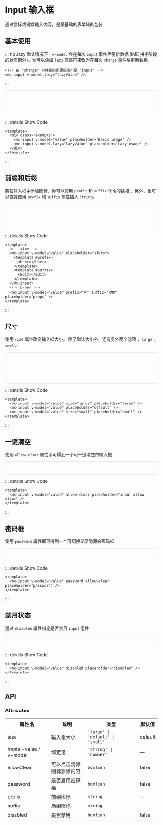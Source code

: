 # Input 输入框

通过鼠标或键盘输入内容，是最基础的表单域的包装

## 基本使用

::: tip .lazy
默认情况下，`v-model` 会在每次 `input` 事件后更新数据 (IME 拼字阶段的状态例外)。你可以添加 `lazy` 修饰符来改为在每次 `change` 事件后更新数据。

<script setup lang="ts">
import { ref, watchEffect } from "vue";

const value = ref("");
const lazyValue = ref("");
watchEffect(() => {
  console.log("value:", value.value);
});
watchEffect(() => {
  console.log("lazyValue:", lazyValue.value);
});
</script>

```vue
<!-- 在 "change" 事件后同步更新而不是 "input" -->
<mc-input v-model.lazy="lazyValue" />
```

:::

<div class="example">
  <div class="item">
    <mc-input v-model="value" placeholder="Basic usage" />
  </div>
  <div class="item">
    <mc-input v-model.lazy="lazyValue" placeholder="Lazy usage" />
  </div>
</div>

::: details Show Code

```vue
<template>
  <div class="example">
    <mc-input v-model="value" placeholder="Basic usage" />
    <mc-input v-model.lazy="lazyValue" placeholder="Lazy usage" />
  </div>
</template>
```

:::

## 前缀和后缀

要在输入框中添加图标，你可以使用 `prefix` 和 `suffix` 命名的插槽 。另外，也可以直接使用 `prefix` 和 `suffix` 属性插入 `String`。

<div class="example">
  <!-- slot -->
  <div class="item">
    <mc-input v-model="value" placeholder="slots">
      <template #prefix>
        <User></User>
      </template>
      <template #suffix>
        <Edit></Edit>
      </template>
    </mc-input>
  </div>
  <!-- props -->
  <div class="item">
    <mc-input v-model="value" prefix="￥" suffix="RMB" placeholder="props" />
  </div>
</div>

::: details Show Code

```vue
<template>
  <!-- slot -->
  <mc-input v-model="value" placeholder="slots">
    <template #prefix>
      <User></User>
    </template>
    <template #suffix>
      <Edit></Edit>
    </template>
  </mc-input>
  <!-- props -->
  <mc-input v-model="value" prefix="￥" suffix="RMB" placeholder="props" />
</template>
```

:::

## 尺寸

使用 `size` 属性改变输入框大小。 除了默认大小外，还有另外两个选项： `large` , `small`。

<div class="example">
  <div class="item">
    <mc-input v-model="value" size="large" placeholder="large" />
  </div>
  <div class="item">
    <mc-input v-model="value" placeholder="default" />
  </div>
  <div class="item">
    <mc-input v-model="value" size="small" placeholder="small" />
  </div>
</div>

::: details Show Code

```vue
<template>
  <mc-input v-model="value" size="large" placeholder="large" />
  <mc-input v-model="value" placeholder="default" />
  <mc-input v-model="value" size="small" placeholder="small" />
</template>
```

:::

## 一键清空

使用 `allow-clear` 属性即可得到一个可一键清空的输入框

<div class="example">
  <mc-input v-model="value" allow-clear placeholder="input allow  clear" />
</div>

::: details Show Code

```vue
<template>
  <mc-input v-model="value" allow-clear placeholder="input allow clear" />
</template>
```

:::

## 密码框

使用 `password` 属性即可得到一个可切换显示隐藏的密码框

<div class="example">
  <mc-input v-model="value" password allow-clear placeholder="password" />
</div>

::: details Show Code

```vue
<template>
  <mc-input v-model="value" password allow-clear placeholder="password" />
</template>
```

:::

## 禁用状态

通过 `disabled` 属性指定是否禁用 `input` 组件

<div class="example">
  <mc-input v-model="value" disabled placeholder="disabled" />
</div>

::: details Show Code

```vue
<template>
  <mc-input v-model="value" disabled placeholder="disabled" />
</template>
```

:::

<style scoped>
  .example {
    display: flex;
    flex-direction: column;
    border: 1px solid #dcdfe6;
    border-radius: 5px;
    padding:20px;
  }
  .example .item {
    margin: 10px 0;
  } 
</style>

## API

### Attributes

| 属性名                | 说明                     | 类型                              | 默认值  |
| --------------------- | ------------------------ | --------------------------------- | ------- |
| size                  | 输入框大小               | `'large' \| 'default' \| 'small'` | default |
| model-value / v-model | 绑定值                   | `'string' \| 'number'`            | —       |
| allowClear            | 可以点击清除图标删除内容 | `boolean`                         | false   |
| password              | 是否启用密码框           | `boolean`                         | false   |
| prefix                | 前缀图标                 | `string`                          | —       |
| suffix                | 后缀图标                 | `string`                          | —       |
| disabled              | 是否禁用                 | `boolean`                         | false   |
